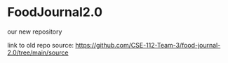 # FoodJournal2.0
our new repository

link to old repo source: https://github.com/CSE-112-Team-3/food-journal-2.0/tree/main/source
